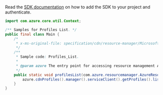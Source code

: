 Read the [SDK documentation](https://github.com/Azure/azure-sdk-for-java/blob/azure-resourcemanager_2.15.0/sdk/resourcemanager/azure-resourcemanager/README.md) on how to add the SDK to your project and authenticate.

```java
import com.azure.core.util.Context;

/** Samples for Profiles List. */
public final class Main {
    /*
     * x-ms-original-file: specification/cdn/resource-manager/Microsoft.Cdn/stable/2021-06-01/examples/Profiles_List.json
     */
    /**
     * Sample code: Profiles_List.
     *
     * @param azure The entry point for accessing resource management APIs in Azure.
     */
    public static void profilesList(com.azure.resourcemanager.AzureResourceManager azure) {
        azure.cdnProfiles().manager().serviceClient().getProfiles().list(Context.NONE);
    }
}
```
